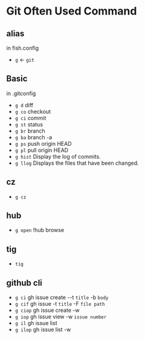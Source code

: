# Git Often Used Command

## alias
in fish.config
* `g` <- `git`

## Basic
in .gitconfig
* `g d` diff
* `g co` checkout
* `g ci` commit
* `g st` status
* `g br` branch
* `g ba` branch -a
* `g ps` push origin HEAD
* `g pl` pull origin HEAD
* `g hist` Display the log of commits.
* `g llog` Displays the files that have been changed.

## cz
* `g cz`

## hub
* `g open` !hub browse

## tig
* `tig`

## github cli
* `g ci` gh issue create --t `title` -b `body`
* `g cif` gh issue -t `title` -F `file path`
* `g ciop` gh issue create -w
* `g iop` gh issue view -w `issue number`
* `g il` gh issue list
* `g ilop` gh issue list -w
